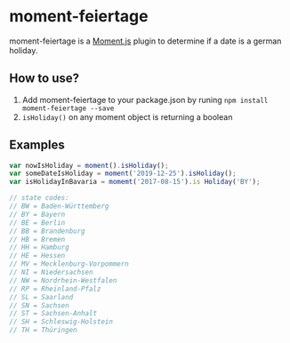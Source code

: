 # moment-feiertage
moment-feiertage is a [Moment.js](http://momentjs.com/) plugin to determine if a date is a german holiday.

## How to use?
1. Add moment-feiertage to your package.json by runing `npm install moment-feiertage --save`
2. `isHoliday()` on any moment object is returning a boolean

## Examples
```javascript
var nowIsHoliday = moment().isHoliday();
var someDateIsHoliday = moment('2019-12-25').isHoliday();
var isHolidayInBavaria = momemt('2017-08-15').is Holiday('BY');

// state codes: 
// BW = Baden-Württemberg
// BY = Bayern
// BE = Berlin
// BB = Brandenburg
// HB = Bremen
// HH = Hamburg
// HE = Hessen
// MV = Mecklenburg-Vorpommern
// NI = Niedersachsen
// NW = Nordrhein-Westfalen
// RP = Rheinland-Pfalz
// SL = Saarland
// SN = Sachsen
// ST = Sachsen-Anhalt
// SH = Schleswig-Holstein
// TH = Thüringen
```
